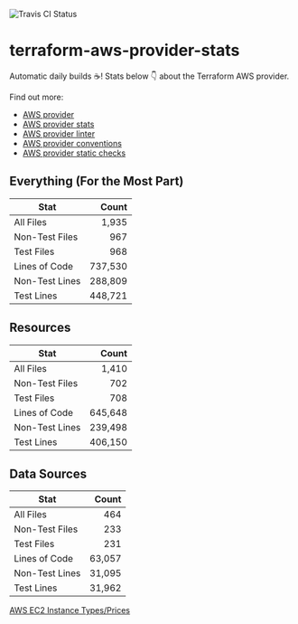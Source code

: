 ![Travis CI Status](https://travis-ci.org/YakDriver/terraform-aws-provider-stats.svg?branch=main)
# terraform-aws-provider-stats

Automatic daily builds :coffee:! Stats below :point_down: about the Terraform AWS provider.

Find out more:
* [AWS provider](https://github.com/terraform-providers/terraform-provider-aws)
* [AWS provider stats](https://github.com/YakDriver/terraform-aws-provider-stats)
* [AWS provider linter](https://github.com/terraform-providers/terraform-provider-aws/tree/master/awsproviderlint)
* [AWS provider conventions](https://github.com/YakDriver/terraform-aws-conventions)
* [AWS provider static checks](https://github.com/YakDriver/terraform-aws-provider-static-checks)



## Everything (For the Most Part)

|  Stat  |  Count  |
| ------------- | -------------: |
|  All Files  |  1,935  |
|  Non-Test Files  |  967  |
|  Test Files  |  968  |
|  Lines of Code  |  737,530  |
|  Non-Test Lines  |  288,809  |
|  Test Lines  |  448,721  |



## Resources

|  Stat  |  Count  |
| ------------- | -------------: |
|  All Files  |  1,410  |
|  Non-Test Files  |  702  |
|  Test Files  |  708  |
|  Lines of Code  |  645,648  |
|  Non-Test Lines  |  239,498  |
|  Test Lines  |  406,150  |



## Data Sources

|  Stat  |  Count  |
| ------------- | -------------: |
|  All Files  |  464  |
|  Non-Test Files  |  233  |
|  Test Files  |  231  |
|  Lines of Code  |  63,057  |
|  Non-Test Lines  |  31,095  |
|  Test Lines  |  31,962  |




[AWS EC2 Instance Types/Prices](https://github.com/YakDriver/aws-ec2-instance-types)
